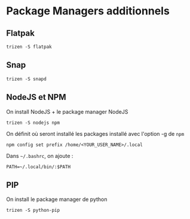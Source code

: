 # Package Managers additionnels

## Flatpak

```shell
trizen -S flatpak
```

## Snap

```shell
trizen -S snapd
```

## NodeJS et NPM

On install NodeJS + le package manager NodeJS

```shell
trizen -S nodejs npm
```

On définit où seront installé les packages installé avec l'option -g de `npm`

```shell
npm config set prefix /home/<YOUR_USER_NAME>/.local
```

Dans `~/.bashrc`, on ajoute :

```shell
PATH=~/.local/bin/:$PATH
```

## PIP

On install le package manager de python

```shell
trizen -S python-pip
```
